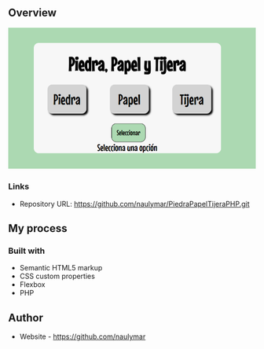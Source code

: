 ## Overview
![Preview Design](./design/PiedraPapelTijeraPHP.png)

### Links

- Repository URL: https://github.com/naulymar/PiedraPapelTijeraPHP.git

## My process

### Built with

- Semantic HTML5 markup
- CSS custom properties
- Flexbox
- PHP

## Author

- Website - https://github.com/naulymar
